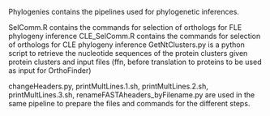 Phylogenies contains the pipelines used for phylogenetic inferences.

SelComm.R contains the commands for selection of orthologs for FLE phylogeny inference
CLE_SelComm.R contains the commands for selection of orthologs for CLE phylogeny inference
GetNtClusters.py is a python script to retrieve the nucleotide sequences of the protein clusters given protein clusters and input files (ffn, before translation to proteins to be used as input for OrthoFinder)

changeHeaders.py, printMultLines.1.sh, printMultLines.2.sh, printMultLines.3.sh, renameFASTAheaders_byFilename.py are used in the same pipeline to prepare the files and commands for the different steps.
